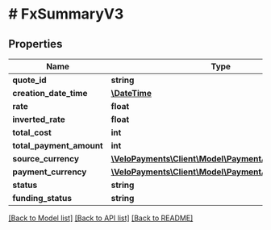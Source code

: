 # # FxSummaryV3

## Properties

Name | Type | Description | Notes
------------ | ------------- | ------------- | -------------
**quote_id** | **string** |  | 
**creation_date_time** | [**\DateTime**](\DateTime.md) |  | 
**rate** | **float** |  | 
**inverted_rate** | **float** |  | 
**total_cost** | **int** |  | 
**total_payment_amount** | **int** |  | 
**source_currency** | [**\VeloPayments\Client\Model\PaymentAuditCurrencyV3**](PaymentAuditCurrencyV3.md) |  | [optional] 
**payment_currency** | [**\VeloPayments\Client\Model\PaymentAuditCurrencyV3**](PaymentAuditCurrencyV3.md) |  | [optional] 
**status** | **string** |  | 
**funding_status** | **string** |  | 

[[Back to Model list]](../../README.md#documentation-for-models) [[Back to API list]](../../README.md#documentation-for-api-endpoints) [[Back to README]](../../README.md)


